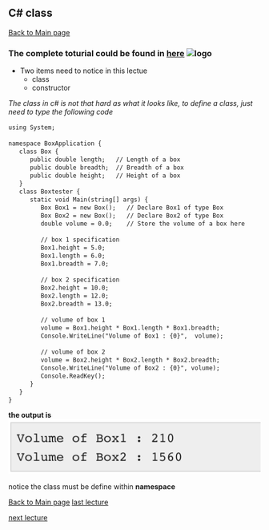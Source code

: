 ## C# class

 [Back to Main page](https://github.com/Dokidok1/new1000)

### The complete toturial could be found in **[here](https://www.tutorialspoint.com/csharp/csharp_classes.htm)** ![logo](https://www.tutorialspoint.com/csharp/images/logo.png)


* Two items need to notice in this lectue
  * class
  * constructor
  
*The class in c# is not that hard as what it looks like, to define a class, just need to type the following code*

```Live Demo
using System;

namespace BoxApplication {
   class Box {
      public double length;   // Length of a box
      public double breadth;  // Breadth of a box
      public double height;   // Height of a box
   }
   class Boxtester {
      static void Main(string[] args) {
         Box Box1 = new Box();   // Declare Box1 of type Box
         Box Box2 = new Box();   // Declare Box2 of type Box
         double volume = 0.0;    // Store the volume of a box here

         // box 1 specification
         Box1.height = 5.0;
         Box1.length = 6.0;
         Box1.breadth = 7.0;

         // box 2 specification
         Box2.height = 10.0;
         Box2.length = 12.0;
         Box2.breadth = 13.0;
           
         // volume of box 1
         volume = Box1.height * Box1.length * Box1.breadth;
         Console.WriteLine("Volume of Box1 : {0}",  volume);

         // volume of box 2
         volume = Box2.height * Box2.length * Box2.breadth;
         Console.WriteLine("Volume of Box2 : {0}", volume);
         Console.ReadKey();
      }
   }
}
```

**the output is**
![class output](https://github.com/Dokidok1/new1000/blob/master/images/class.png)

notice the class must be define within **namespace**



 [Back to Main page](https://github.com/Dokidok1/new1000)
 [last lecture](https://github.com/Dokidok1/new1000/blob/master/md_files/me.md)
 
 [next lecture](https://github.com/Dokidok1/new1000/blob/master/md_files/c%23_random.md)

